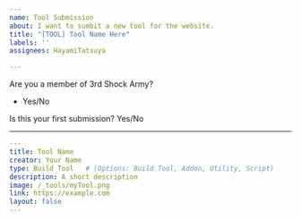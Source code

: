 ```yaml
---
name: Tool Submission
about: I want to sumbit a new tool for the website.
title: "[TOOL] Tool Name Here"
labels: ''
assignees: HayamiTatsuya

---
```


<!-- PRELIMINARY QUESTIONS -->
Are you a member of 3rd Shock Army?
- Yes/No

Is this your first submission?
Yes/No

-----------------------------------------

<!-- IN THE SECTION BELOW, BETWEEN THE ``` ADD YOUR GUIDE. -->

```yaml
---
title: Tool Name
creator: Your Name
type: Build Tool   # (Options: Build Tool, Addon, Utility, Script)
description: A short description
image: /_tools/myTool.png
link: https://example.com
layout: false
---
```
